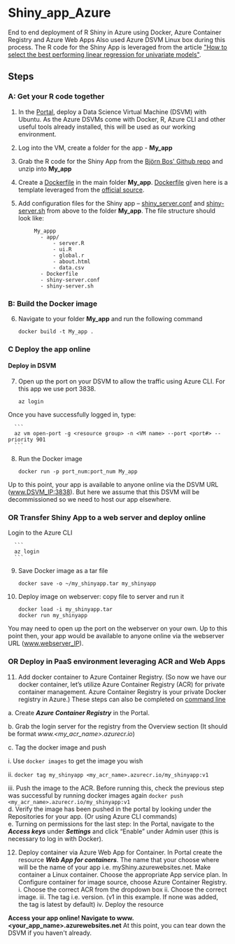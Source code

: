# Shiny_app_Azure
End to end deployment of R Shiny in Azure using Docker, Azure Container Registry and Azure Web Apps
Also used Azure DSVM Linux box during this process.
The R code for the Shiny App is leveraged from the article ["How to select the best performing linear regression for univariate models"](https://medium.freecodecamp.org/learn-how-to-select-the-best-performing-linear-regression-for-univariate-models-e9d429c40581).

## Steps
### A: Get your R code together
1. In the [Portal](www.portal.azure.com), deploy a Data Science Virtual Machine (DSVM) with Ubuntu. As the Azure DSVMs come with Docker, R, Azure CLI and other useful tools already installed, this will be used as our working environment.
2. Log into the VM, create a folder for the app - **My_app**
3. Grab the R code for the Shiny App from the [Björn Bos' Github repo](https://github.com/bjoernbos/linear_model_selection) and unzip into **My_app**
4. Create a [Dockerfile](https://github.com/kwhitehall/Shiny_app_Azure/blob/master/Dockerfile) in the main folder **My_app**. [Dockerfile](https://github.com/kwhitehall/Shiny_app_Azure/blob/master/Dockerfile) given here is a template leveraged from the [official source](https://github.com/rocker-org/shiny).
5. Add configuration files for the Shiny app – [shiny_server.conf](https://github.com/kwhitehall/Shiny_app_Azure/blob/master/shiny-server.conf) and [shiny-server.sh](https://github.com/kwhitehall/Shiny_app_Azure/blob/master/shiny-server.sh) from above to the folder **My_app**. The file structure should look like: 

            My_appp
              - app/
                  - server.R
                  - ui.R
                  - global.r
                  - about.html
                  - data.csv
              - Dockerfile
              - shiny-server.conf
              - shiny-server.sh
                  
### B: Build the Docker image
6. Navigate to your folder **My_app** and run the following command
      ``` 
      docker build -t My_app . 
      ```

### C Deploy the app online
#### Deploy in DSVM 
7.	Open up the port on your DSVM to allow the traffic using Azure CLI. For this app we use port 3838.

      ```
      az login
      ```
    
Once you have successfully logged in, type:

      ```
      az vm open-port -g <resource group> -n <VM name> --port <port#> --priority 901
      ```
    
8.	Run the Docker image

      ```
      docker run -p port_num:port_num My_app
      ```
    
Up to this point, your app is available to anyone online via the DSVM URL (www.DSVM_IP:3838). But here we assume that this DSVM will be decommissioned so we need to host our app elsewhere.

### OR Transfer Shiny App to a web server and deploy online
Login to the Azure CLI  

      ```
      az login
      ```
9.	Save Docker image as a tar file

      ```
      docker save -o ~/my_shinyapp.tar my_shinyapp
      ```
    
10.	Deploy image on webserver: copy file to server and run it

      ```
      docker load -i my_shinyapp.tar
      docker run my_shinyapp 
     ```
You may need to open up the port on the webserver on your own. Up to this point then, your app would be available to anyone online via the webserver URL (www.webserver_IP).

### OR Deploy in PaaS environment leveraging ACR and Web Apps     
11.	Add docker container to Azure Container Registry.
(So now we have our docker container, let’s utilize Azure Container Registry (ACR) for private container management. Azure Container Registry is your private Docker registry in Azure.) These steps can also be completed on [command line]( https://docs.microsoft.com/en-us/azure/container-instances/container-instances-tutorial-prepare-acr) 

a. Create ***Azure Container Registry*** in the Portal.
    
b. Grab the login server for the registry from the Overview section (It should be format *www.<my_acr_name>.azurecr.io*)

c. Tag the docker image and push
    
   i.	Use ``` docker images ```  to get the image you wish
        
   ii.	``` docker tag my_shinyapp <my_acr_name>.azurecr.io/my_shinyapp:v1 ```
        
   iii.	Push the image to the ACR. Before running this, check the previous step was successful by running docker images again
      ```
      docker push <my_acr_name>.azurecr.io/my_shinyapp:v1
      ```            
 d.	Verify the image has been pushed in the portal by looking under the Repositories for your app. (Or using Azure CLI commands)   
 e.	Turning on permissions for the last step: In the Portal, navigate to the ***Access keys*** under ***Settings*** and click “Enable” under Admin user (this is necessary to log in with Docker). 
    
12.	Deploy container via Azure Web App for Container.
In Portal create the resource ***Web App for containers***. The name that your choose where will be the name of your app i.e. myShiny.azurewebsites.net. Make container a Linux container.  Choose the appropriate App service plan. In Configure container for image source, choose Azure Container Registry.
      i.	Choose the correct ACR from the dropdown box
      ii.	Choose the correct image. 
      iii.	The tag i.e. version. (v1 in this example. If none was added, the tag is latest by default)
      iv.	Deploy the resource

**Access your app online! Navigate to www.<your_app_name>.azurewebsites.net**
At this point, you can tear down the DSVM if you haven't already. 
